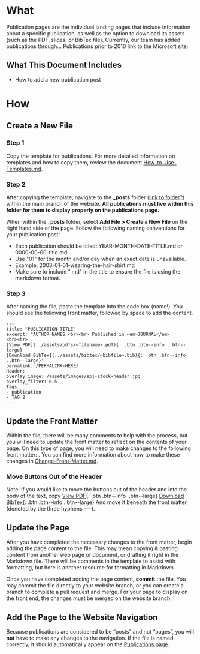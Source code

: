 # What

Publication pages are the individual landing pages that include information about a specific publication, as well as the option to download its assets (such as the PDF, slides, or BibTex file). Currently, our team has added publications through... Publications prior to 2010 link to the Microsoft site.

## What This Document Includes

- How to add a new publication post


# How 

## Create a New File

### Step 1

Copy the template for publications. For more detailed information on templates and how to copy them, review the document [How-to-Use-Templates.md](LINK).


### Step 2

After copying the template, navigate to the **_posts** folder ([link to folder?]()) within the main branch of the website. **All publications must live within this folder for them to display properly on the publications page.**

When within the **_posts** folder, select **Add File > Create a New File** on the right hand side of the page. Follow the following naming conventions for your publication post: 

- Each publication should be titled: YEAR-MONTH-DATE-TITLE.md or 0000-00-00-title.md.  
- Use "01" for the month and/or day when an exact date is unavailable. 
- Example: 2003-01-01-wearing-the-hair-shirt.md 
- Make sure to include ".md" in the title to ensure the file is using the markdown format.


### Step 3

After naming the file, paste the template into the code box (name!). You should see the following front matter, followed by space to add the content.

    ---
    title: "PUBLICATION TITLE"
    excerpt: "AUTHOR NAMES <br><br> Published in <em>JOURNAL</em>
    <br><br>
    [View PDF](../assets/pdfs/<filename>.pdf){: .btn .btn--info ..btn--large}
    [Download BibTex](../assets/bibtex/<bibfile>.bib){: .btn .btn--info ..btn--large}"
    permalink: /PERMALINK-HERE/
    Header:
    overlay_image: /assets/images/spj-stock-header.jpg
    overlay_filter: 0.5
    Tags:
    - publication
    - TAG 2
    ---

## Update the Front Matter

Within the file, there will be many comments to help with the process, but you will need to update the front matter to reflect on the contents of your page. On this type of page, you will need to make changes to the following front matter: <which front matter you will have to update>. You can find more information about how to make these changes in [Change-Front-Matter.md](LINK).


### Move Buttons Out of the Header

Note: If you would like to move the buttons out of the header and into the body of the text, copy 
[View PDF](../assets/pdfs/<filename>.pdf){: .btn .btn--info ..btn--large}
[Download BibTex](../assets/bibtex/<bibfile>.bib){: .btn .btn--info ..btn--large}
And move it beneath the front matter (denoted by the three hyphens —-).


## Update the Page

After you have completed the necessary changes to the front matter, begin adding the page content to the file. This may mean copying & pasting content from another web page or document, or drafting it right in the Markdown file. There will be comments in the template to assist with formatting, but here is another resource for formatting in Markdown.

Once you have completed adding the page content, **commit** the file. You may commit the file directly to your website branch, or you can create a branch to complete a pull request and merge. For your page to display on the front end, the changes must be merged on the website branch.


## Add the Page to the Website Navigation

Because publications are considered to be “posts” and not “pages”, you will **not** have to make any changes to the navigation. If the file is named correctly, it should automatically appear on the [Publications page](link). 